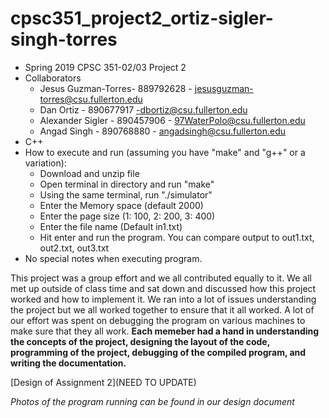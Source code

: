 # cpsc351_project2_ortiz-sigler-singh-torres

- Spring 2019 CPSC 351-02/03 Project 2
- Collaborators
  - Jesus Guzman-Torres- 889792628 - jesusguzman-torres@csu.fullerton.edu
  - Dan Ortiz - 890677917 -dbortiz@csu.fullerton.edu
  - Alexander Sigler - 890457906 - 97WaterPolo@csu.fullerton.edu
  - Angad Singh - 890768880 - angadsingh@csu.fullerton.edu
- C++
- How to execute and run (assuming you have "make" and "g++" or a variation):
  - Download and unzip file
  - Open terminal in directory and run "make"
  - Using the same terminal, run "./simulator"
  - Enter the Memory space (default 2000)
  - Enter the page size (1: 100, 2: 200, 3: 400)
  - Enter the file name (Default in1.txt)
  - Hit enter and run the program. You can compare output to out1.txt, out2.txt, out3.txt
- No special notes when executing program.

This project was a group effort and we all contributed equally to it. We all met up outside of class time and sat down and discussed how this project worked and how to implement it. We ran into a lot of issues understanding the project but we all worked together to ensure that it all worked. A lot of our effort was spent on debugging the program on various machines to make sure that they all work. **Each memeber had a hand in understanding the concepts of the project, designing the layout of the code, programming of the project, debugging of the compiled program, and writing the documentation.**

[Design of Assignment 2](NEED TO UPDATE)

*Photos of the program running can be found in our design document*
